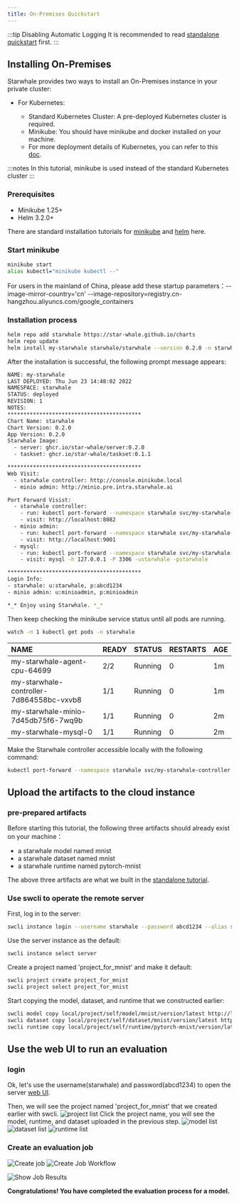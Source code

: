 ```yaml
---
title: On-Premises Quickstart
---
```


:::tip Disabling Automatic Logging
It is recommended to read [standalone quickstart](./standalone.md) first.
:::

## Installing On-Premises

Starwhale provides two ways to install an On-Premises instance in your private cluster:

- For Kubernetes:

  - Standard Kubernetes Cluster: A pre-deployed Kubernetes cluster is required.
  - Minikube: You should have minikube and docker installed on your machine.
  - For more deployment details of Kubernetes, you can refer to this [doc](../cloud/helm-charts.md).

:::notes
In this tutorial, minikube is used instead of the standard Kubernetes cluster
:::

### Prerequisites

- Minikube 1.25+
- Helm 3.2.0+

There are standard installation tutorials for [minikube](https://minikube.sigs.k8s.io/docs/start/) and [helm](https://helm.sh/docs/intro/install/) here.

### Start minikube

```bash
minikube start
alias kubectl="minikube kubectl --"
```

For users in the mainland of China, please add these startup parameters：--image-mirror-country='cn' --image-repository=registry.cn-hangzhou.aliyuncs.com/google_containers

### Installation process

```bash
helm repo add starwhale https://star-whale.github.io/charts
helm repo update
helm install my-starwhale starwhale/starwhale --version 0.2.0 -n starwhale --create-namespace --set minikube.enabled=true
```

After the installation is successful, the following prompt message appears:

```bash
NAME: my-starwhale
LAST DEPLOYED: Thu Jun 23 14:48:02 2022
NAMESPACE: starwhale
STATUS: deployed
REVISION: 1
NOTES:
******************************************
Chart Name: starwhale
Chart Version: 0.2.0
App Version: 0.2.0
Starwhale Image:
  - server: ghcr.io/star-whale/server:0.2.0
  - taskset: ghcr.io/star-whale/taskset:0.1.1

******************************************
Web Visit:
  - starwhale controller: http://console.minikube.local
  - minio admin: http://minio.pre.intra.starwhale.ai

Port Forward Visist:
  - starwhale controller:
    - run: kubectl port-forward --namespace starwhale svc/my-starwhale-controller 8082:8082
    - visit: http://localhost:8082
  - minio admin:
    - run: kubectl port-forward --namespace starwhale svc/my-starwhale-minio 9001:9001
    - visit: http://localhost:9001
  - mysql:
    - run: kubectl port-forward --namespace starwhale svc/my-starwhale-mysql 3306:3306
    - visit: mysql -h 127.0.0.1 -P 3306 -ustarwhale -pstarwhale

******************************************
Login Info:
- starwhale: u:starwhale, p:abcd1234
- minio admin: u:minioadmin, p:minioadmin

*_* Enjoy using Starwhale. *_*
```

Then keep checking the minikube service status until all pods are running.

```bash
watch -n 1 kubectl get pods -n starwhale
```

| NAME | READY | STATUS | RESTARTS | AGE |
|:-----|-------|--------|----------|-----|
|my-starwhale-agent-cpu-64699|2/2|Running|0|1m
|my-starwhale-controller-7d864558bc-vxvb8|1/1|Running|0|1m
|my-starwhale-minio-7d45db75f6-7wq9b|1/1|Running|0|2m
|my-starwhale-mysql-0|1/1|Running|0|2m

Make the Starwhale controller accessible locally with the following command:

```bash
kubectl port-forward --namespace starwhale svc/my-starwhale-controller 8082:8082
```

## Upload the artifacts to the cloud instance

### pre-prepared artifacts

Before starting this tutorial, the following three artifacts should already exist on your machine：

- a starwhale model named mnist
- a starwhale dataset named mnist
- a starwhale runtime named pytorch-mnist

The above three artifacts are what we built in the [standalone tutorial](standalone.md).

### Use swcli to operate the remote server

First, log in to the server:

```bash
swcli instance login --username starwhale --password abcd1234 --alias server http://localhost:8082
```

Use the server instance as the default:

```bash
swcli instance select server
```

Create a project named 'project_for_mnist' and make it default:

```bash
swcli project create project_for_mnist
swcli project select project_for_mnist
```

Start copying the model, dataset, and runtime that we constructed earlier:

```bash
swcli model copy local/project/self/model/mnist/version/latest http://localhost:8082/
swcli dataset copy local/project/self/dataset/mnist/version/latest http://localhost:8082/
swcli runtime copy local/project/self/runtime/pytorch-mnist/version/latest http://localhost:8082/
```

## Use the web UI to run an evaluation

### login

Ok, let's use the username(starwhale) and password(abcd1234) to open the server [web UI](http://localhost:8082/).

Then, we will see the project named 'project_for_mnist' that we created earlier with swcli.
![project list](../img/ui-list-project.jpg)
Click the project name, you will see the model, runtime, and dataset uploaded in the previous step.
![model list](../img/ui-list-model.jpg)
![dataset list](../img/ui-list-dataset.jpg)
![runtime list](../img/ui-list-runtime.jpg)

### Create an evaluation job

![Create job](../img/ui-create-job.jpg)
![Create Job Workflow](../img/create-job-workflow.gif)

![Show Job Results](../img/ui-job-results.jpg)

**Congratulations! You have completed the evaluation process for a model.**
